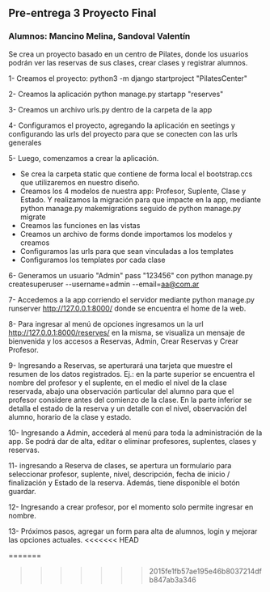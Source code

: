## Pre-entrega 3 Proyecto Final 

### Alumnos: Mancino Melina, Sandoval Valentín

Se crea un proyecto basado en un centro de Pilates, donde los usuarios podrán ver las reservas de sus clases, crear clases y registrar alumnos.

1- Creamos el proyecto: 
   python3 -m django startproject "PilatesCenter"

2- Creamos la aplicación 
   python manage.py startapp "reserves"   

3- Creamos un archivo urls.py dentro de la carpeta de la app

4- Configuramos el proyecto, agregando la aplicación en seetings y configurando las urls del proyecto para que se conecten con las urls generales

5- Luego, comenzamos a crear la aplicación.
- Se crea la carpeta static que contiene de forma local el bootstrap.ccs que utilizaremos en nuestro diseño.
- Creamos los 4 modelos de nuestra app: Profesor, Suplente, Clase y Estado. Y realizamos la migración para que impacte en la app, mediante python manage.py makemigrations seguido de python manage.py migrate
- Creamos las funciones en las vistas
- Creamos un archivo de forms donde importamos los modelos y creamos 
- Configuramos las urls para que sean vinculadas a los templates
- Configuramos los templates por cada clase

6- Generamos un usuario "Admin" pass "123456" con python manage.py createsuperuser --username=admin --email=aa@com.ar

7- Accedemos a la app corriendo el servidor mediante python manage.py runserver http://127.0.0.1:8000/ donde se encuentra el home de la web.

8- Para ingresar al menú de opciones ingresamos un la url http://127.0.0.1:8000/reserves/ en la misma, se visualiza un mensaje de bienvenida y los accesos a Reservas, Admin, Crear Reservas y Crear Profesor.

9- Ingresando a Reservas, se aperturará una tarjeta que muestre el resumen de los datos registrados. Ej.: en la parte superior se encuentra el nombre del profesor y el suplente, en el medio el nivel de la clase reservada, abajo una observación particular del alumno para que el profesor considere antes del comienzo de la clase. En la parte inferior se detalla el estado de la reserva y un detalle con el nivel, observación del alumno, horario de la clase y estado.

10- Ingresando a Admin, accederá al menú para toda la administración de la app. Se podrá dar de alta, editar o eliminar profesores, suplentes, clases y reservas.

11- ingresando a Reserva de clases, se apertura un formulario para seleccionar profesor, suplente, nivel, descripción, fecha de inicio / finalización y Estado de la reserva. Además, tiene disponible el botón guardar.

12- Ingresando a crear profesor, por el momento solo permite ingresar en nombre.

13- Próximos pasos, agregar un form para alta de alumnos, login y mejorar las opciones actuales.
<<<<<<< HEAD



=======
>>>>>>> 2015fe1fb57ae195e46b8037214dfb847ab3a346
